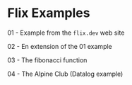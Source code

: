 # Flix Examples

01 - Example from the `flix.dev` web site

02 - En extension of the 01 example

03 - The fibonacci function

04 - The Alpine Club (Datalog example)


